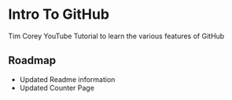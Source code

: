 # Intro To GitHub
Tim Corey YouTube Tutorial to learn the various features of GitHub

## Roadmap
* Updated Readme information
* Updated Counter Page

